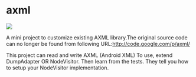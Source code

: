 # axml
[![](https://jitpack.io/v/penn5/axml.svg)](https://jitpack.io/#penn5/axml)

A mini project to customize existing AXML library.The original source code can no longer be found from following URL:http://code.google.com/p/axml/

This project can read and write AXML (Android XML)
To use, extend DumpAdapter OR NodeVisitor. Then learn from the tests. They tell you how to setup your NodeVisitor implementation.
